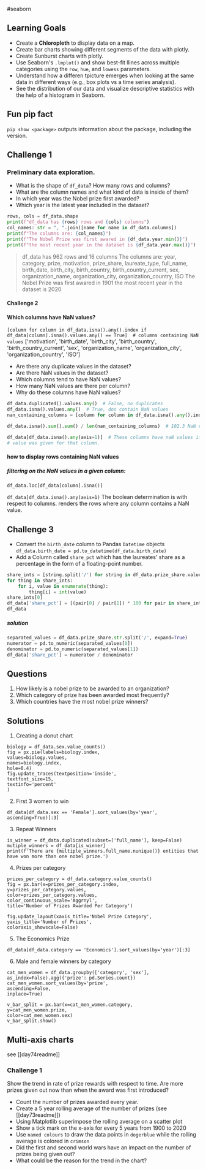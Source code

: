 #seaborn
## Learning Goals
* Create a **Chloropleth** to display data on a map.
* Create bar charts showing different segments of the data with plotly.
* Create Sunburst charts with plotly.
* Use Seaborn's `.lmplot()` and show best-fit llines across multiple categories using the `row`, `hue`, and `lowess` parameters.
* Understand how a differen tpicture emerges when looking at the same data in different ways (e.g., box plots vs a time series analysis).
* See the distribution of our data and visualize descriptive statistics with the help of a histogram in Seaborn.

## Fun pip fact
`pip show <package>` outputs information about the package, including the version.

## Challenge 1

### Preliminary data exploration.

- What is the shape of `df_data`? How many rows and columns?
- What are the column names and what kind of data is inside of them?
- In which year was the Nobel prize first awarded?
- Which year is the latest year included in the dataset?

```python
rows, cols = df_data.shape
print(f"df_data has {rows} rows and {cols} columns")
col_names: str = ", ".join([name for name in df_data.columns])
print(f"The columns are: {col_names}")
print(f"The Nobel Prize was first awared in {df_data.year.min()}")
print(f"the most recent year in the dataset is {df_data.year.max()}")
```

>df_data has 962 rows and 16 columns
>The columns are: year, category, prize, motivation, prize_share, laureate_type, full_name, birth_date, birth_city, birth_country, birth_country_current, sex, organization_name, organization_city, organization_country, ISO
>The Nobel Prize was first awared in 1901
>the most recent year in the dataset is 2020

#### Challenge 2
#### Which columns have NaN values?

`[column for column in df_data.isna().any().index if df_data[column].isna().values.any() == True]  # columns containing NaN values`
	\['motivation',
	 'birth_date',
	 'birth_city',
	 'birth_country',
	 'birth_country_current',
	 'sex',
	 'organization_name',
	 'organization_city',
	 'organization_country',
	 'ISO']

- Are there any duplicate values in the dataset?
- Are there NaN values in the dataset?
- Which columns tend to have NaN values?
- How many NaN values are there per column?
- Why do these columns have NaN values?

```python
df_data.duplicated().values.any()  # False, no duplicates
df_data.isna().values.any()  # True, dos contain NaN values
nan_containing_columns = [column for column in df_data.isna().any().index if df_data[column].isna().values.any() == True]  # columns containing NaN values

df_data.isna().sum().sum() / len(nan_containing_columns)  # 102.3 NaN values per column

df_data[df_data.isna().any(axis=1)]  # These columns have naN values if there was no involvement of an organization in accepting the prize, or if no
# value was given for that column.
```
#### how to display rows containing NaN values

##### filtering on the NaN values in a given column:
`df_data.loc[df_data[column].isna()]`

`df_data[df_data.isna().any(axis=1)`
The boolean determination is with respect to columns. renders the rows where any column contains a NaN value.
## Challenge 3

- Convert the `birth_date` column to Pandas `Datetime` objects
    `df_data.birth_date = pd.to_datetime(df_data.birth_date)`
- Add a Column called `share_pct` which has the laureates' share as a percentage in the form of a floating-point number.
```python
share_ints = [string.split('/') for string in df_data.prize_share.values]
for thing in share_ints:
    for i, value in enumerate(thing):
        thing[i] = int(value)
share_ints[0]
df_data['share_pct'] = [(pair[0] / pair[1]) * 100 for pair in share_ints]
df_data
```

##### solution

```python
separated_values = df_data.prize_share.str.split('/', expand=True)
numerator = pd.to_numeric(separated_values[0])
denominator = pd.to_numeric(separated_values[1])
df_data['share_pct'] = numerator / denominator
```

## Questions

1. How likely is a nobel prize to be awarded to an organization?
2. Which category of prize has been awarded most frequently?
3. Which countries have the most nobel prize winners?

## Solutions

1. Creating a donut chart
```
biology = df_data.sex.value_counts()
fig = px.pie(labels=biology.index,
values=biology.values,
names=biology.index,
hole=0.4)
fig.update_traces(textposition='inside',
textfont_size=15,
textinfo='percent'
)
```

2. First 3 women to win

```
df_data[df_data.sex == 'Female'].sort_values(by='year',
ascending=True)[:3]
```

3. Repeat Winners
```
is_winner = df_data.duplicated(subset=['full_name'], keep=False)
mutiple_winners = df_data[is_winner]
print(f'There are {multiple_winners.full_name.nunique()} entities that have won more than one nobel prize.')
```

4. Prizes per category

```
prizes_per_category = df_data.category.value_counts()
fig = px.bar(x=prizes_per_category.index,
y=prizes_per_category.values,
color=prizes_per_category.values,
color_continuous_scale='Aggrnyl',
title='Number of Prizes Awarded Per Category')

fig.update_layout(xaxis_title='Nobel Prize Category',
yaxis_title='Number of Prizes',
coloraxis_showscale=False)
```

5. The Economics Prize

```
df_data[df_data.category == 'Economics'].sort_values(by='year')[:3]
```

6. Male and female winners by category

```
cat_men_women = df_data.groupby(['category', 'sex'],
as_index=False).agg({'prize': pd.Series.count})
cat_men_women.sort_values(by='prize',
ascending=False,
inplace=True)

v_bar_split = px.bar(x=cat_men_women.category,
y=cat_men_women.prize,
color=cat_men_women.sex)
v_bar_split.show()
```

## Multi-axis charts

see [[day74readme]]

### Challenge 1

Show the trend in rate of prize rewards with respect to time. Are more prizes given out now than when the award was first introduced?

* Count the number of prizes awarded every year.
* Create a 5 year rolling average of the number of prizes (see [[day73readme]])
* Using Matplotlib superimpose the rolling average on a scatter plot
* Show a tick mark on the x-axis for every 5 years from 1900 to 2020
* Use `named colours` to draw the data points in `dogerblue` while the rolling average is colored in `crimson`
* Did the first and second world wars have an impact on the number of prizes being given out?
* What could be the reason for the trend in the chart?